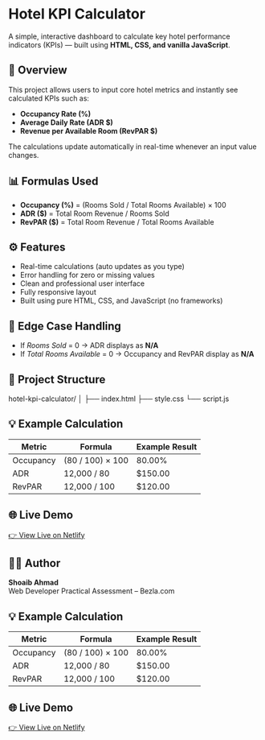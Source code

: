 # Hotel KPI Calculator

A simple, interactive dashboard to calculate key hotel performance indicators (KPIs) — built using **HTML, CSS, and vanilla JavaScript**.

## 🚀 Overview
This project allows users to input core hotel metrics and instantly see calculated KPIs such as:
- **Occupancy Rate (%)**
- **Average Daily Rate (ADR $)**
- **Revenue per Available Room (RevPAR $)**

The calculations update automatically in real-time whenever an input value changes.

## 📊 Formulas Used
- **Occupancy (%)** = (Rooms Sold / Total Rooms Available) × 100  
- **ADR ($)** = Total Room Revenue / Rooms Sold  
- **RevPAR ($)** = Total Room Revenue / Total Rooms Available

## ⚙️ Features
- Real-time calculations (auto updates as you type)
- Error handling for zero or missing values
- Clean and professional user interface
- Fully responsive layout
- Built using pure HTML, CSS, and JavaScript (no frameworks)

## 🧠 Edge Case Handling
- If *Rooms Sold* = 0 → ADR displays as **N/A**  
- If *Total Rooms Available* = 0 → Occupancy and RevPAR display as **N/A**

## 📂 Project Structure
hotel-kpi-calculator/
│
├── index.html
├── style.css
└── script.js


## 💡 Example Calculation
| Metric | Formula | Example Result |
|---------|----------|----------------|
| Occupancy | (80 / 100) × 100 | 80.00% |
| ADR | 12,000 / 80 | $150.00 |
| RevPAR | 12,000 / 100 | $120.00 |

## 🌐 Live Demo
[👉 View Live on Netlify](#)

## 🧑‍💻 Author
**Shoaib Ahmad**  
Web Developer Practical Assessment – Bezla.com  

## 💡 Example Calculation
| Metric | Formula | Example Result |
|---------|----------|----------------|
| Occupancy | (80 / 100) × 100 | 80.00% |
| ADR | 12,000 / 80 | $150.00 |
| RevPAR | 12,000 / 100 | $120.00 |

## 🌐 Live Demo
[👉 View Live on Netlify](#)

